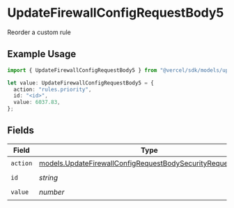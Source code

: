 # UpdateFirewallConfigRequestBody5

Reorder a custom rule

## Example Usage

```typescript
import { UpdateFirewallConfigRequestBody5 } from "@vercel/sdk/models/updatefirewallconfigop.js";

let value: UpdateFirewallConfigRequestBody5 = {
  action: "rules.priority",
  id: "<id>",
  value: 6037.83,
};
```

## Fields

| Field                                                                                                                              | Type                                                                                                                               | Required                                                                                                                           | Description                                                                                                                        |
| ---------------------------------------------------------------------------------------------------------------------------------- | ---------------------------------------------------------------------------------------------------------------------------------- | ---------------------------------------------------------------------------------------------------------------------------------- | ---------------------------------------------------------------------------------------------------------------------------------- |
| `action`                                                                                                                           | [models.UpdateFirewallConfigRequestBodySecurityRequest5Action](../models/updatefirewallconfigrequestbodysecurityrequest5action.md) | :heavy_check_mark:                                                                                                                 | N/A                                                                                                                                |
| `id`                                                                                                                               | *string*                                                                                                                           | :heavy_check_mark:                                                                                                                 | N/A                                                                                                                                |
| `value`                                                                                                                            | *number*                                                                                                                           | :heavy_check_mark:                                                                                                                 | N/A                                                                                                                                |